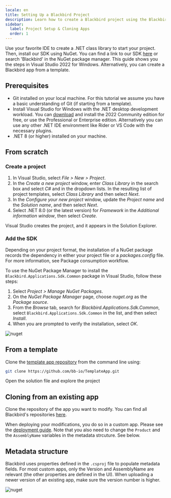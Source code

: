 ```yaml
---
locale: en
title: Setting Up a Blackbird Project
description: Learn how to create a Blackbird project using the Blackbird SDK.
sidebar:
  label: Project Setup & Cloning Apps
  order: 1
---
```


Use your favorite IDE to create a .NET class library to start your project. Then, install our SDK using NuGet. You can find a link to our SDK [here](https://www.nuget.org/packages/Blackbird.Applications.Sdk.Common) or search 'Blackbird' in the NuGet package manager. This guide shows you the steps in Visual Studio 2022 for Windows. Alternatively, you can create a Blackbird app from a template.

## Prerequisites

- Git installed on your local machine. For this tutorial we assume you have a basic understanding of Git (if starting from a template).
- Install Visual Studio for Windows with the .NET desktop development workload. You can [download](https://visualstudio.microsoft.com/) and install the 2022 Community edition for free, or use the Professional or Enterprise edition. Alternatively you can use any other .NET IDE environment like Rider or VS Code with the necessary plugins.
- .NET 8 (or higher) installed on your machine.

## From scratch

### Create a project

1. In Visual Studio, select _File > New > Project_.
2. In the _Create a new project_ window, enter _Class Library_ in the search box and select _C#_ and in the dropdown lists. In the resulting list of project templates, select _Class Library_ and then select _Next_.
3. In the _Configure your new project_ window, update the _Project name_ and the _Solution name_, and then select _Next_.
4. Select .NET 8.0 (or the latest version) for _Framework_ in the _Additional information window_, then select _Create_.

Visual Studio creates the project, and it appears in the Solution Explorer.

### Add the SDK

Depending on your project format, the installation of a NuGet package records the dependency in either your project file or a _packages.config_ file. For more information, see Package consumption workflow.

To use the NuGet Package Manager to install the `Blackbird.Applications.Sdk.Common` package in Visual Studio, follow these steps:

1. Select _Project > Manage NuGet Packages_.
2. On the _NuGet Package Manager_ page, choose _nuget.org_ as the _Package source_.
3. From the _Browse_ tab, search for _Blackbird.Applications.Sdk.Common_, select `Blackbird.Applications.Sdk.Common` in the list, and then select _Install_.
4. When you are prompted to verify the installation, select _OK_.

![nuget](~/assets/docs/nuget.png)

## From a template

Clone the [template app repository](https://github.com/bb-io/TemplateApp) from the command line using:

```bash
git clone https://github.com/bb-io/TemplateApp.git
```

Open the solution file and explore the project

## Cloning from an existing app

Clone the repository of the app you want to modify. You can find all Blackbird's repositories [here](https://github.com/orgs/bb-io/repositories).

When deploying your modifications, you do so in a custom app. Please see the [deployment guide](../../sdk/deploying). Note that you also need to change the `Product` and the `AssemblyName` variables in the metadata strcuture. See below.

## Metadata structure

Blackbird uses properties defined in the `.csproj` file to populate metadata fields. For most custom apps, only the Version and AssemblyName are relevant (the other properties are defined in the UI). When uploading a newer version of an existing app, make sure the version number is higher.

![nuget](~/assets/docs/csproj.png)
